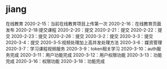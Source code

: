 # jiang
在线教育
2020-2-15：当前在线教育项目上传第一次
2020-2-16：在线教育页面发布
2020-2-18:提交课程
2020-2-20：提交
2020-2-21：提交
2020-2-22：提交
2020-2-23：提交
2020-2-26：提交
2020-3-2：提交
2020-3-3：提交
2020-3-4：提交
2020-3-5:视频处理加上高并发处理方法
2020-3-6：媒资管理
2020-3-7：学习课程视频服务
2020-3-9：token相关学习
2020-3-10：auth服务完成
2020-3-11：用户功能完成
2020-3-12：用户权限功能
2020-3-13：功能完成
2020-3-16：权限功能
2020-3-18：功能完成
